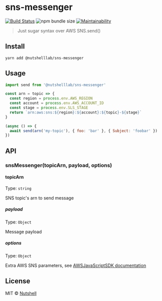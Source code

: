 # sns-messenger
[![Build Status](https://travis-ci.org/nutshell-lab/sns-messenger.svg?branch=master)](https://travis-ci.org/nutshell-lab/sns-messenger) ![npm bundle size](https://img.shields.io/bundlephobia/min/@nutshelllab/sns-messenger.svg) [![Maintainability](https://api.codeclimate.com/v1/badges/10d58a30e59d0062f915/maintainability)](https://codeclimate.com/github/nutshell-lab/sns-messenger/maintainability)

> Just sugar syntax over AWS SNS.send()


## Install

```
yarn add @nutshelllab/sns-messenger
```


## Usage

```js
import send from '@nutshelllab/sns-messenger'

const arn = topic => {
  const region = process.env.AWS_REGION
  const account = process.env.AWS_ACCOUNT_ID
  const stage = process.env.SLS_STAGE
  return `arn:aws:sns:${region}:${account}:${topic}-${stage}`
}

(async () => {
  await send(arn('my-topic'), { foo: 'bar' }, { Subject: 'foobar' })
})
```


## API

### snsMessenger(topicArn, payload, options)

#### topicArn

Type: `string`

SNS topic's arn to send message

##### payload

Type: `Object`

Message payload

##### options

Type: `Object`

Extra AWS SNS parameters, see [AWSJavaScriptSDK documentation](https://docs.aws.amazon.com/AWSJavaScriptSDK/latest/AWS/SNS.html#publish-property)


## License

MIT © [Nutshell](https://nutshell-lab.com)
